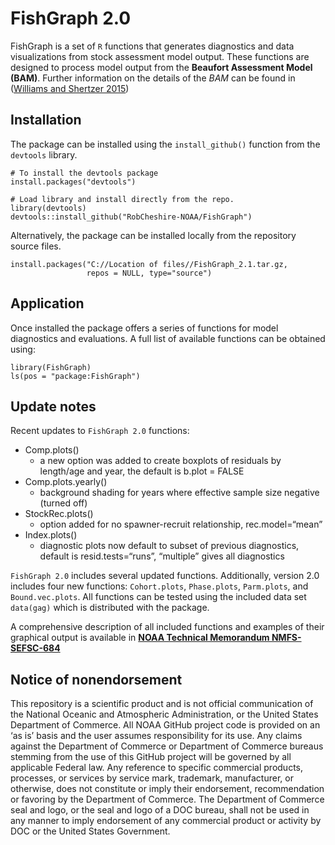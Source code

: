 <!-- README.md is generated from README.Rmd. Please edit that file -->

FishGraph 2.0
=============

FishGraph is a set of `R` functions that generates diagnostics and data
visualizations from stock assessment model output. These functions are
designed to process model output from the **Beaufort Assessment Model
(BAM)**. Further information on the details of the *BAM* can be found in
([Williams and Shertzer
2015](http://docs.lib.noaa.gov/noaa_documents/NMFS/SEFSC/TM_NMFS_SEFSC/NMFS_SEFSC_TM_671.pdf))

Installation
------------

The package can be installed using the `install_github()` function from
the `devtools` library.

    # To install the devtools package
    install.packages("devtools")

    # Load library and install directly from the repo.
    library(devtools)
    devtools::install_github("RobCheshire-NOAA/FishGraph")

Alternatively, the package can be installed locally from the repository
source files.

    install.packages("C://Location of files//FishGraph_2.1.tar.gz, 
                     repos = NULL, type="source")

Application
-----------

Once installed the package offers a series of functions for model
diagnostics and evaluations. A full list of available functions can be
obtained using:

    library(FishGraph)
    ls(pos = "package:FishGraph")

Update notes
------------

Recent updates to `FishGraph 2.0` functions:

-   Comp.plots()
    -   a new option was added to create boxplots of residuals by
        length/age and year, the default is b.plot = FALSE
-   Comp.plots.yearly()
    -   background shading for years where effective sample size
        negative (turned off)
-   StockRec.plots()
    -   option added for no spawner-recruit relationship,
        rec.model=“mean”
-   Index.plots()
    -   diagnostic plots now default to subset of previous diagnostics,
        default is resid.tests=“runs”, “multiple” gives all diagnostics

`FishGraph 2.0` includes several updated functions. Additionally,
version 2.0 includes four new functions: `Cohort.plots`, `Phase.plots`,
`Parm.plots`, and `Bound.vec.plots`. All functions can be tested using
the included data set `data(gag)` which is distributed with the package.

A comprehensive description of all included functions and examples of
their graphical output is available in [**NOAA Technical Memorandum
NMFS-SEFSC-684**](https://repository.library.noaa.gov/view/noaa/5248)

Notice of nonendorsement
------------------------

This repository is a scientific product and is not official
communication of the National Oceanic and Atmospheric Administration, or
the United States Department of Commerce. All NOAA GitHub project code
is provided on an ‘as is’ basis and the user assumes responsibility for
its use. Any claims against the Department of Commerce or Department of
Commerce bureaus stemming from the use of this GitHub project will be
governed by all applicable Federal law. Any reference to specific
commercial products, processes, or services by service mark, trademark,
manufacturer, or otherwise, does not constitute or imply their
endorsement, recommendation or favoring by the Department of Commerce.
The Department of Commerce seal and logo, or the seal and logo of a DOC
bureau, shall not be used in any manner to imply endorsement of any
commercial product or activity by DOC or the United States Government.
